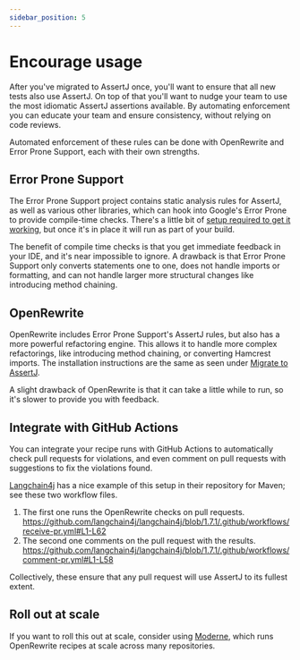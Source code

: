 ```yaml
---
sidebar_position: 5
---
```

# Encourage usage

After you've migrated to AssertJ once, you'll want to ensure that all new tests also use AssertJ.
On top of that you'll want to nudge your team to use the most idiomatic AssertJ assertions available.
By automating enforcement you can educate your team and ensure consistency, without relying on code reviews.

Automated enforcement of these rules can be done with OpenRewrite and Error Prone Support, each with their own strengths.

## Error Prone Support

The Error Prone Support project contains static analysis rules for AssertJ, as well as various other libraries,
which can hook into Google's Error Prone to provide compile-time checks.
There's a little bit of [setup required to get it working](https://error-prone.picnic.tech/#-getting-started),
but once it's in place it will run as part of your build.

The benefit of compile time checks is that you get immediate feedback in your IDE, and it's near impossible to ignore.
A drawback is that Error Prone Support only converts statements one to one, does not handle imports or formatting,
and can not handle larger more structural changes like introducing method chaining.

## OpenRewrite

OpenRewrite includes Error Prone Support's AssertJ rules, but also has a more powerful refactoring engine.
This allows it to handle more complex refactorings, like introducing method chaining, or converting Hamcrest imports.
The installation instructions are the same as seen under [Migrate to AssertJ](./migrate-to-assertj).

A slight drawback of OpenRewrite is that it can take a little while to run, so it's slower to provide you with feedback.

## Integrate with GitHub Actions

You can integrate your recipe runs with GitHub Actions to automatically check pull requests for violations,
and even comment on pull requests with suggestions to fix the violations found.

[Langchain4j](https://docs.langchain4j.dev/) has a nice example of this setup in their repository for Maven; see these two workflow files.

1. The first one runs the OpenRewrite checks on pull requests.
https://github.com/langchain4j/langchain4j/blob/1.7.1/.github/workflows/receive-pr.yml#L1-L62
2. The second one comments on the pull request with the results.
https://github.com/langchain4j/langchain4j/blob/1.7.1/.github/workflows/comment-pr.yml#L1-L58

Collectively, these ensure that any pull request will use AssertJ to its fullest extent.

## Roll out at scale

If you want to roll this out at scale, consider using [Moderne](https://moderne.ai/),
which runs OpenRewrite recipes at scale across many repositories.
